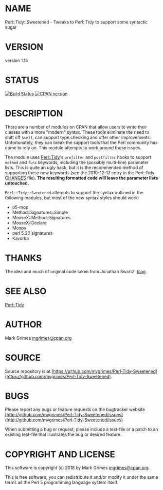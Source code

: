 # NAME

Perl::Tidy::Sweetened - Tweaks to Perl::Tidy to support some syntactic sugar

# VERSION

version 1.15

# STATUS

<div>
    <a href="https://travis-ci.org/mvgrimes/Perl-Tidy-Sweetened"><img src="https://travis-ci.org/mvgrimes/Perl-Tidy-Sweetened.svg?branch=master" alt="Build Status"></a>
    <a href="https://metacpan.org/pod/Perl::Tidy::Sweetened"><img alt="CPAN version" src="https://badge.fury.io/pl/Perl-Tidy-Sweetened.svg" /></a>
</div>

# DESCRIPTION

There are a number of modules on CPAN that allow users to write their classes
with a more "modern" syntax. These tools eliminate the need to shift off
`$self`, can support type checking and offer other improvements.
Unfortunately, they can break the support tools that the Perl community has
come to rely on. This module attempts to work around those issues.

The module uses
[Perl::Tidy](https://metacpan.org/pod/Perl::Tidy)'s `prefilter` and `postfilter` hooks to support `method` and
`func` keywords, including the (possibly multi-line) parameter lists. This is
quite an ugly hack, but it is the recommended method of supporting these new
keywords (see the 2010-12-17 entry in the Perl::Tidy
[CHANGES](https://metacpan.org/source/SHANCOCK/Perl-Tidy-20120714/CHANGES)
file). **The resulting formatted code will leave the parameter lists untouched.**

`Perl::Tidy::Sweetened` attempts to support the syntax outlined in the
following modules, but most of the new syntax styles should work:

- p5-mop
- Method::Signatures::Simple
- MooseX::Method::Signatures
- MooseX::Declare
- Moops
- perl 5.20 signatures
- Kavorka

# THANKS

The idea and much of original code taken from Jonathan Swartz'
[blog](http://www.openswartz.com/2010/12/19/perltidy-and-method-happy-together/).

# SEE ALSO

[Perl::Tidy](https://metacpan.org/pod/Perl::Tidy)

# AUTHOR

Mark Grimes <mgrimes@cpan.org>

# SOURCE

Source repository is at [https://github.com/mvgrimes/Perl-Tidy-Sweetened](https://github.com/mvgrimes/Perl-Tidy-Sweetened).

# BUGS

Please report any bugs or feature requests on the bugtracker website [http://github.com/mvgrimes/Perl-Tidy-Sweetened/issues](http://github.com/mvgrimes/Perl-Tidy-Sweetened/issues)

When submitting a bug or request, please include a test-file or a
patch to an existing test-file that illustrates the bug or desired
feature.

# COPYRIGHT AND LICENSE

This software is copyright (c) 2018 by Mark Grimes <mgrimes@cpan.org>.

This is free software; you can redistribute it and/or modify it under
the same terms as the Perl 5 programming language system itself.
